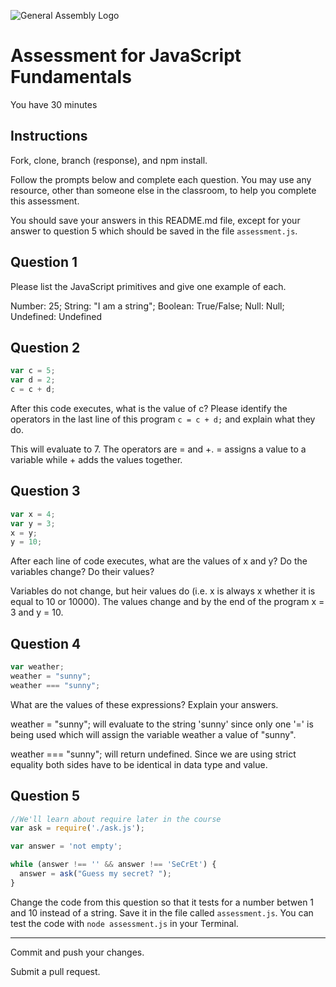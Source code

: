 ![General Assembly Logo](http://i.imgur.com/ke8USTq.png)

# Assessment for JavaScript Fundamentals

You have 30 minutes

## Instructions

Fork, clone, branch (response), and npm install.

Follow the prompts below and complete each question.  You may use any resource, other than someone else in the classroom, to help you complete this assessment.

You should save your answers in this README.md file, except for your answer to question 5 which should be saved in the file `assessment.js`.

## Question 1

Please list the JavaScript primitives and give one example of each.

Number: 25; String: "I am a string"; Boolean: True/False; Null: Null; Undefined: Undefined

## Question 2

```js
var c = 5;
var d = 2;
c = c + d;
```

After this code executes, what is the value of c?  Please identify the operators in the last line of this program `c = c + d;` and explain what they do.

This will evaluate to 7. The operators are = and +. = assigns a value to a variable while + adds the values together.

## Question 3

```js
var x = 4;
var y = 3;
x = y;
y = 10;
```

After each line of code executes, what are the values of x and y?  Do the variables change?  Do their values?

Variables do not change, but heir values do (i.e. x is always x whether it is equal to 10 or 10000). The values change and by the end of the program x = 3 and y = 10.

## Question 4

```js
var weather;
weather = "sunny";
weather === "sunny";
```

What are the values of these expressions?  Explain your answers.

weather = "sunny"; will evaluate to the string 'sunny' since only one '=' is being used which will assign the variable weather a value of "sunny".

weather === "sunny"; will return undefined. Since we are using strict equality both sides have to be identical in data type and value.

## Question 5

```js
//We'll learn about require later in the course
var ask = require('./ask.js');

var answer = 'not empty';

while (answer !== '' && answer !== 'SeCrEt') {
  answer = ask("Guess my secret? ");
}
```

Change the code from this question so that it tests for a number betwen 1 and 10 instead of a string.  Save it in the file called `assessment.js`.  You can test the code with `node assessment.js` in your Terminal.

---

Commit and push your changes.

Submit a pull request.

